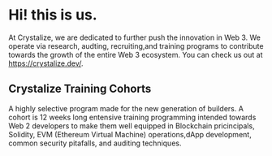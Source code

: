# Hi! this is us.

At Crystalize, we are dedicated to further push the innovation in Web 3. We operate via research, audting, recruiting,and training programs to contribute towards the growth of the entire Web 3 ecosystem. You can check us out at https://crystalize.dev/. 

## Crystalize Training Cohorts
A highly selective program made for the new generation of builders. A cohort is 12 weeks long entensive training programming intended towards Web 2 developers to make them well equipped in Blockchain pricincipals, Solidity, EVM (Ethereum Virtual Machine) operations,dApp development, common security pitafalls, and auditing techniques. 



